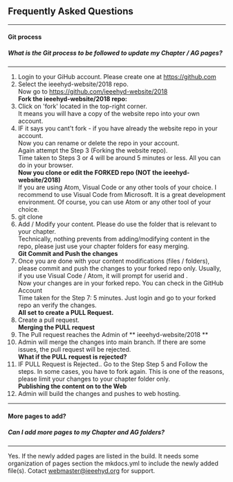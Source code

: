 ## Frequently Asked Questions
---  

#### Git process
##### What is the Git process to be followed to update my Chapter / AG pages? 
---

1. Login to your GiHub account. Please create one at https://github.com  
2. Select the ieeehyd-website/2018 repo.  
Now go to https://github.com/ieeehyd-website/2018  
**Fork the ieeehyd-website/2018 repo:**  
3. Click on 'fork' located in the top-right corner.  
It means you will have a copy of the website repo into your own account.  
4. IF it says you cant't fork - if you have already the website repo in your account.  
Now you can rename or delete the repo in your account.  
Again attempt the Step 3 (Forking the website repo).  
Time taken to Steps 3 or 4 will be around 5 minutes or less. All you can do in your browser.  
**Now you clone or edit the FORKED repo (NOT the ieeehyd-website/2018)**  
If you are using Atom, Visual Code or any other tools of your choice.
I recommend to use Visual Code from Microsoft. It is a great development environment. 
Of course, you can use Atom or any other tool of your choice.
5. git clone <your forked repo>  
6. Add / Modify your content. Please do use the folder that is relevant to your chapter.  
Technically, nothing prevents from adding/modifying content in the repo, please just use your chapter folders for easy merging.  
**Git Commit and Push the changes**  
7. Once you are done with your content modifications (files / folders), please commit and push the changes to your forked repo only. Usually, if you use Visual Code / Atom, it will prompt for userid <give your github account> and <password>.  
Now your changes are in your forked repo. You can check in the GitHub Account  
Time taken for the Step 7: 5 minutes. Just login and go to your forked repo an verify the changes.  
**All set to create a PULL Request.**    
8. Create a pull request.  
**Merging the PULL request**  
9. The Pull request reaches the Admin of ** ieeehyd-website/2018 **  
10. Admin will merge the changes into main branch. If there are some issues, the pull request will be rejected.  
**What if the PULL request is rejected?**  
11. IF PULL Request is Rejected.. Go to the Step Step 5 and Follow the steps. In some cases, you have to fork again. This is one of the reasons, please limit your changes to your chapter folder only.  
**Publishing the content on to the Web**  
12. Admin will build the changes and pushes to web hosting.

---

#### More pages to add?
##### Can I add more pages to my Chapter and AG folders?
---

Yes. If the newly added pages are listed in the build. It needs some organization of pages section the mkdocs.yml to include the newly added file(s). Cotact webmaster@ieeehyd.org for support.


